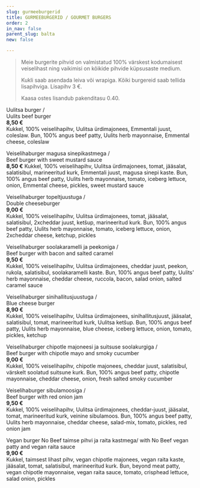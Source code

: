 ```yaml
---
slug: gurmeeburgerid
title: GURMEEBURGERID / GOURMET BURGERS
order: 2
in_nav: false
parent_slug: balta
new: false

---
```

<div class="ellipsis"></div>

> Meie burgerite pihvid on valmistatud 100% värskest kodumaisest veiselihast ning vaikimisi on kõikide pihvide küpsusaste medium.
>
> Kukli saab asendada leiva või wrapiga. Kõiki burgereid saab tellida lisapihviga. Lisapihv 3 €.
>
> Kaasa ostes lisandub pakenditasu 0.40.

<span class="special"></span>
Uulitsa burger /  
Uulits beef burger  
**8,50 €**  
<span class="koostis">Kukkel, 100% veiselihapihv, Uulitsa ürdimajonees, Emmentali juust, coleslaw. Bun, 100% angus beef patty, Uulits herb mayonnaise, Emmental cheese, coleslaw</span>

Veiselihaburger magusa sinepikastmega /  
Beef burger with sweet mustard sauce  
**8,50 €** <span class="koostis">Kukkel, 100% veiselihapihv, Uulitsa ürdimajonees, tomat, jääsalat, salatisibul, marineeritud kurk, Emmentali juust, magusa sinepi kaste. Bun, 100% angus beef patty, Uulits herb mayonnaise, tomato, iceberg lettuce, onion, Emmental cheese, pickles, sweet mustard sauce</span>

Veiselihaburger topeltjuustuga /  
Double cheeseburger  
**9,00 €**  
<span class="koostis">Kukkel, 100% veiselihapihv, Uulitsa ürdimajonees, tomat, jääsalat, salatisibul, 2xcheddar juust,  ketšup, marineeritud kurk. Bun, 100% angus beef patty, Uulits herb mayonnaise, tomato, iceberg lettuce, onion, 2xcheddar cheese, ketchup, pickles </span>

Veiselihaburger soolakaramelli ja peekoniga /  
Beef burger with bacon and salted caramel  
**9,50 €**  
<span class="koostis">Kukkel, 100% veiselihapihv, Uulitsa ürdimajonees, cheddar juust, peekon, rukola, salatisibul, soolakaramelli kaste. Bun, 100% angus beef patty, Uulits' herb mayonnaise, cheddar cheese, ruccola, bacon, salad onion, salted caramel sauce</span>

Veiselihaburger sinihallitusjuustuga /  
Blue cheese burger  
**8,90 €**  
<span class="koostis">Kukkel, 100% veiselihapihv, Uulitsa ürdimajonees, sinihallitusjuust, jääsalat, salatisibul, tomat, marineeritud kurk, Uulitsa ketšup. Bun, 100% angus beef patty, Uulits herb mayonnaise, blue cheese, iceberg lettuce, onion, tomato, pickles, ketchup</span>

<span class="spicy"></span>
Veiselihaburger chipotle majoneesi ja suitsuse soolakurgiga /  
Beef burger with chipotle mayo and smoky cucumber  
**9,00 €**  
<span class="koostis">Kukkel, 100% veiselihapihv, chipotle majonees, cheddar juust, salatisibul, värskelt soolatud suitsune kurk. Bun, 100% angus beef patty, chipotle mayonnaise, cheddar cheese, onion, fresh salted smoky cucumber</span>

Veiselihaburger sibulamoosiga /  
Beef burger with red onion jam  
**9,50 €**  
<span class="koostis">Kukkel, 100% veiselihapihv, Uulitsa ürdimajonees, cheddar-juust, jääsalat, tomat, marineeritud kurk, veinine sibulamoos. Bun, 100% angus beef patty, Uulits herb mayonnaise, cheddar cheese, salad-mix, tomato, pickles, red onion jam</span>

Vegan burger No Beef taimse pihvi ja raita kastmega/ with No Beef vegan patty and vegan raita sauce  
**9,90 €**  
<span class="koostis">Kukkel, taimsest lihast pihv, vegan chipotle majonees, vegan raita kaste, jääsalat, tomat, salatisibul, marineeritud kurk. Bun, beyond meat patty, vegan chipotle mayonnaise, vegan raita sauce, tomato, crisphead lettuce, salad onion, pickles</span> <span class="vege"></span><span class="vegan"></span>
